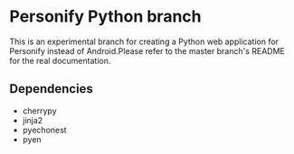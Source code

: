 # Personify Python branch
This is an experimental branch for creating a Python web application for Personify instead of Android.Please refer to the master branch's README for the real documentation.

## Dependencies
* cherrypy
* jinja2
* pyechonest
* pyen
